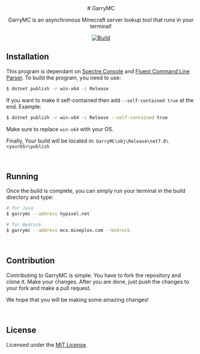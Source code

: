<div align="center">
# GarryMC<br>

GarryMC is an asynchronous Minecraft server lookup tool that runs in your terminal!

[![Build](https://github.com/Itsmemonzu/GarryMC/actions/workflows/build.yml/badge.svg)](https://github.com/Itsmemonzu/GarryMC/actions/workflows/build.yml)
</div>

## Installation
This program is dependant on [Spectre.Console](https://github.com/spectreconsole/spectre.console) and [Fluent Command Line Parser](https://github.com/fclp/fluent-command-line-parser). To build the program, you need to use:

```bash
$ dotnet publish -r win-x64 -c Release
```

If you want to make it self-contained then add `--self-contained true` at the end. Example:

```bash
$ dotnet publish -r win-x64 -c Release --self-contained true
```

Make sure to replace `win-x64` with your OS.

Finally, Your build will be located in: `GarryMC\obj\Release\net7.0\<yourOS>\publish`

<br>

## Running

Once the build is complete, you can simply run your terminal in the build directory and type:

```bash
# for Java
$ garrymc --address hypixel.net

# for Bedrock
$ garrymc --address mco.mineplex.com --bedrock
```

<br>

## Contribution
Contributing to GarryMC is simple. You have to fork the repository and clone it. Make your changes. After you are done, just push the changes to your fork and make a pull request. 

We hope that you will be making some amazing changes!

<br>

## License

Licensed under the [MIT License](./LICENSE).